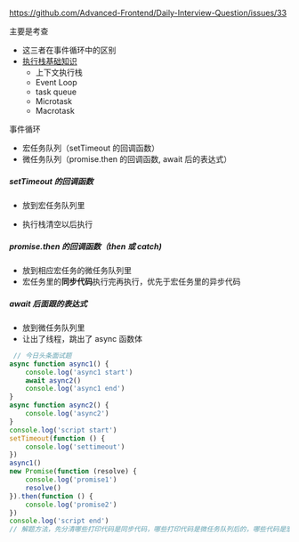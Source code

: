 https://github.com/Advanced-Frontend/Daily-Interview-Question/issues/33

主要是考查

- 这三者在事件循环中的区别
- [执行栈基础知识](https://github.com/FoooooooF/FrontEnd-Knowledge-Point/blob/master/kernel/event_loop.md)
  - 上下文执行栈
  - Event Loop
  - task queue
  - Microtask
  - Macrotask

事件循环

- 宏任务队列（setTimeout 的回调函数）
- 微任务队列（promise.then 的回调函数, await 后的表达式）

##### setTimeout 的回调函数

- 放到宏任务队列里

- 执行栈清空以后执行

##### promise.then 的回调函数（then 或 catch)

- 放到相应宏任务的微任务队列里
- 宏任务里的**同步代码**执行完再执行，优先于宏任务里的异步代码

##### await 后面跟的表达式

- 放到微任务队列里
- 让出了线程，跳出了 async 函数体



```js
 // 今日头条面试题
async function async1() {
    console.log('async1 start')
    await async2()
    console.log('async1 end')
}
async function async2() {
    console.log('async2')
}
console.log('script start')
setTimeout(function () {
    console.log('settimeout')
})
async1()
new Promise(function (resolve) {
    console.log('promise1')
    resolve()
}).then(function () {
    console.log('promise2')
})
console.log('script end')
// 解题方法，先分清哪些打印代码是同步代码，哪些打印代码是微任务队列后的，哪些代码是宏任务队列后的
```

